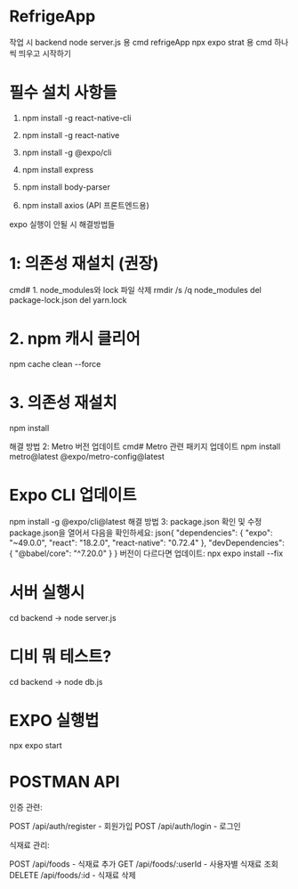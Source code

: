 # RefrigeApp

작업 시 backend node server.js 용 cmd refrigeApp npx expo strat 용 cmd 하나씩 띄우고 시작하기

# 필수 설치 사항들

1. npm install -g react-native-cli

2. npm install -g react-native

3. npm install -g @expo/cli

4. npm install express

5. npm install body-parser

6. npm install axios (API 프론트엔드용)

expo 실행이 안될 시 해결방법들

# 1: 의존성 재설치 (권장)

cmd# 1. node_modules와 lock 파일 삭제
rmdir /s /q node_modules
del package-lock.json
del yarn.lock

# 2. npm 캐시 클리어

npm cache clean --force

# 3. 의존성 재설치

npm install

해결 방법 2: Metro 버전 업데이트
cmd# Metro 관련 패키지 업데이트
npm install metro@latest @expo/metro-config@latest

# Expo CLI 업데이트

npm install -g @expo/cli@latest
해결 방법 3: package.json 확인 및 수정
package.json을 열어서 다음을 확인하세요:
json{
"dependencies": {
"expo": "~49.0.0",
"react": "18.2.0",
"react-native": "0.72.4"
},
"devDependencies": {
"@babel/core": "^7.20.0"
}
}
버전이 다르다면 업데이트:
npx expo install --fix

# 서버 실행시

cd backend -> node server.js

# 디비 뭐 테스트?

cd backend -> node db.js

# EXPO 실행법

npx expo start

# POSTMAN API

인증 관련:

POST /api/auth/register - 회원가입
POST /api/auth/login - 로그인

식재료 관리:

POST /api/foods - 식재료 추가
GET /api/foods/:userId - 사용자별 식재료 조회
DELETE /api/foods/:id - 식재료 삭제
